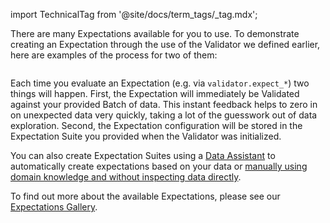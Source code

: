 import TechnicalTag from '@site/docs/term_tags/_tag.mdx';

There are many Expectations available for you to use.  To demonstrate creating an Expectation through the use of the Validator we defined earlier, here are examples of the process for two of them:

```python name="tests/integration/docusaurus/deployment_patterns/aws_cloud_storage_pandas.py add_expectations"
```


Each time you evaluate an Expectation (e.g. via `validator.expect_*`) two things will happen.  First, the Expectation will immediately be Validated against your provided Batch of data. This instant feedback helps to zero in on unexpected data very quickly, taking a lot of the guesswork out of data exploration. Second, the Expectation configuration will be stored in the Expectation Suite you provided when the Validator was initialized.

You can also create Expectation Suites using a [Data Assistant](../../../guides/expectations/data_assistants/how_to_create_an_expectation_suite_with_the_onboarding_data_assistant.md) to automatically create expectations based on your data or [manually using domain knowledge and without inspecting data directly](../../../guides/expectations/how_to_create_and_edit_expectations_based_on_domain_knowledge_without_inspecting_data_directly.md). 

To find out more about the available Expectations, please see our [Expectations Gallery](https://greatexpectations.io/expectations).